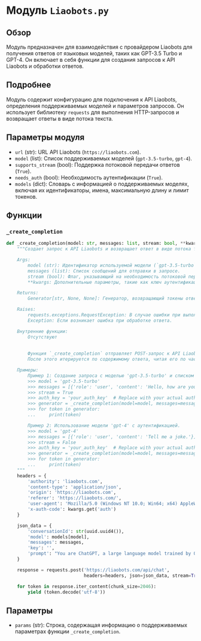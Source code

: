 # Модуль `Liaobots.py`

## Обзор

Модуль предназначен для взаимодействия с провайдером Liaobots для получения ответов от языковых моделей, таких как GPT-3.5 Turbo и GPT-4. Он включает в себя функции для создания запросов к API Liaobots и обработки ответов.

## Подробнее

Модуль содержит конфигурацию для подключения к API Liaobots, определения поддерживаемых моделей и параметров запросов. Он использует библиотеку `requests` для выполнения HTTP-запросов и возвращает ответы в виде потока текста.

## Параметры модуля

- `url` (str): URL API Liaobots (`https://liaobots.com`).
- `model` (list): Список поддерживаемых моделей (`gpt-3.5-turbo`, `gpt-4`).
- `supports_stream` (bool): Поддержка потоковой передачи ответов (`True`).
- `needs_auth` (bool): Необходимость аутентификации (`True`).
- `models` (dict): Словарь с информацией о поддерживаемых моделях, включая их идентификаторы, имена, максимальную длину и лимит токенов.

## Функции

### `_create_completion`

```python
def _create_completion(model: str, messages: list, stream: bool, **kwargs):
    """Создает запрос к API Liaobots и возвращает ответ в виде потока текста.

    Args:
        model (str): Идентификатор используемой модели (`gpt-3.5-turbo` или `gpt-4`).
        messages (list): Список сообщений для отправки в запросе.
        stream (bool): Флаг, указывающий на необходимость потоковой передачи ответов.
        **kwargs: Дополнительные параметры, такие как ключ аутентификации.

    Returns:
        Generator[str, None, None]: Генератор, возвращающий токены ответа в виде текста.

    Raises:
        requests.exceptions.RequestException: В случае ошибки при выполнении HTTP-запроса.
        Exception: Если возникает ошибка при обработке ответа.

    Внутренние функции:
        Отсутствуют
    
    
        Функция `_create_completion` отправляет POST-запрос к API Liaobots для создания завершения на основе предоставленных параметров. Она формирует заголовок и полезную нагрузку JSON, включая conversationId, модель, сообщения и ключ.Затем функция выполняет POST-запрос к API `https://liaobots.com/api/chat` с указанными заголовками и данными JSON, устанавливая `stream=True` для потоковой передачи ответа.
        После этого итерируется по содержимому ответа, читая его по частям (размером 2046 байт). Каждая часть декодируется из `utf-8` и передается через `yield`, что позволяет возвращать ответ в виде потока.

    Примеры:
        Пример 1: Создание запроса с моделью 'gpt-3.5-turbo' и списком сообщений.
        >>> model = 'gpt-3.5-turbo'
        >>> messages = [{'role': 'user', 'content': 'Hello, how are you?'}]
        >>> stream = True
        >>> auth_key = 'your_auth_key'  # Replace with your actual auth key
        >>> generator = _create_completion(model=model, messages=messages, stream=stream, auth=auth_key)
        >>> for token in generator:
        ...     print(token)

        Пример 2: Использование модели 'gpt-4' с аутентификацией.
        >>> model = 'gpt-4'
        >>> messages = [{'role': 'user', 'content': 'Tell me a joke.'}]
        >>> stream = False
        >>> auth_key = 'your_auth_key'  # Replace with your actual auth key
        >>> generator = _create_completion(model=model, messages=messages, stream=stream, auth=auth_key)
        >>> for token in generator:
        ...     print(token)
    """
    headers = {
        'authority': 'liaobots.com',
        'content-type': 'application/json',
        'origin': 'https://liaobots.com',
        'referer': 'https://liaobots.com/',
        'user-agent': 'Mozilla/5.0 (Windows NT 10.0; Win64; x64) AppleWebKit/537.36 (KHTML, like Gecko) Chrome/112.0.0.0 Safari/537.36',
        'x-auth-code': kwargs.get('auth')
    }

    json_data = {
        'conversationId': str(uuid.uuid4()),
        'model': models[model],
        'messages': messages,
        'key': '',
        'prompt': "You are ChatGPT, a large language model trained by OpenAI. Follow the user's instructions carefully. Respond using markdown.",
    }

    response = requests.post('https://liaobots.com/api/chat', 
                             headers=headers, json=json_data, stream=True)

    for token in response.iter_content(chunk_size=2046):
        yield (token.decode('utf-8'))
```

## Параметры

- `params` (str): Строка, содержащая информацию о поддерживаемых параметрах функции `_create_completion`.